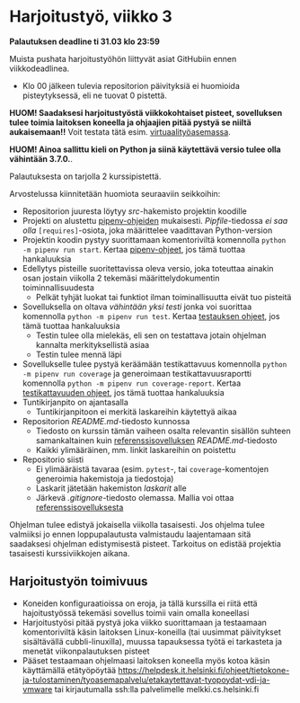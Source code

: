 # Harjoitustyö, viikko 3

**Palautuksen deadline ti 31.03 klo 23:59**

Muista pushata harjoitustyöhön liittyvät asiat GitHubiin ennen viikkodeadlinea.

- Klo 00 jälkeen tulevia repositorion päivityksiä ei huomioida pisteytyksessä, eli ne tuovat 0 pistettä.

**HUOM! Saadaksesi harjoitustyöstä viikkokohtaiset pisteet, sovelluksen tulee toimia laitoksen koneella ja ohjaajien pitää pystyä se niiltä aukaisemaan!!** Voit testata tätä esim. [virtuaalityöasemassa](https://vdi.helsinki.fi).

**HUOM! Ainoa sallittu kieli on Python ja siinä käytettävä versio tulee olla vähintään 3.7.0.**.

Palautuksesta on tarjolla 2 kurssipistettä.

Arvostelussa kiinnitetään huomiota seuraaviin seikkoihin:

- Repositorion juuresta löytyy _src_-hakemisto projektin koodille
- Projekti on alustettu [pipenv-ohjeiden](../materiaali/pipenv.md) mukaisesti. _Pipfile_-tiedossa _ei saa olla_ `[requires]`-osiota, joka määrittelee vaadittavan Python-version
- Projektin koodin pystyy suorittamaan komentoriviltä komennolla `python -m pipenv run start`. Kertaa [pipenv-ohjeet](../materiaali/pipenv.md), jos tämä tuottaa hankaluuksia
- Edellytys pisteille suoritettavissa oleva versio, joka toteuttaa ainakin osan jostain viikolla 2 tekemäsi määrittelydokumentin toiminnallisuudesta
  - Pelkät tyhjät luokat tai funktiot ilman toiminallisuutta eivät tuo pisteitä
- Sovelluksella on oltava _vähintään yksi testi_ jonka voi suorittaa komennolla `python -m pipenv run test`. Kertaa [testauksen ohjeet](../materiaali/unittest.md), jos tämä tuottaa hankaluuksia
  - Testin tulee olla mielekäs, eli sen on testattava jotain ohjelman kannalta merkityksellistä asiaa
  - Testin tulee mennä läpi
- Sovellukselle tulee pystyä keräämään testikattavuus komennolla `python -m pipenv run coverage` ja generoimaan testikattavuusraportti komennolla `python -m pipenv run coverage-report`. Kertaa [testikattavuuden ohjeet](../materiaali/coverage.md), jos tämä tuottaa hankaluuksia
- Tuntikirjanpito on ajantasalla
  - Tuntikirjanpitoon ei merkitä laskareihin käytettyä aikaa
- Repositorion _README.md_-tiedosto kunnossa
  - Tiedosto on kurssin tämän vaiheen osalta relevantin sisällön suhteen samankaltainen kuin [referenssisovelluksen](https://github.com/ohjelmistotekniikka-hy/python-todo-app) _README.md_-tiedosto
  - Kaikki ylimääräinen, mm. linkit laskareihin on poistettu
- Repositorio siisti
  - Ei ylimääräistä tavaraa (esim. `pytest`-, tai `coverage`-komentojen generoimia hakemistoja ja tiedostoja)
  - Laskarit jätetään hakemiston _laskarit_ alle
  - Järkevä _.gitignore_-tiedosto olemassa. Mallia voi ottaa [referenssisovelluksesta](https://github.com/ohjelmistotekniikka-hy/python-todo-app)

Ohjelman tulee edistyä jokaisella viikolla tasaisesti. Jos ohjelma tulee valmiiksi jo ennen loppupalautusta valmistaudu laajentamaan sitä saadaksesi ohjelman edistymisestä pisteet. Tarkoitus on edistää projektia tasaisesti kurssiviikkojen aikana.

## Harjoitustyön toimivuus

- Koneiden konfiguraatioissa on eroja, ja tällä kurssilla ei riitä että hajoitustyössä tekemäsi sovellus toimii vain omalla koneellasi
- Harjoitustyösi pitää pystyä joka viikko suorittamaan ja testaamaan komentoriviltä käsin laitoksen Linux-koneilla (tai uusimmat päivitykset sisältävällä cubbli-linuxilla), muussa tapauksessa työtä ei tarkasteta ja menetät viikonpalautuksen pisteet
- Pääset testaamaan ohjelmaasi laitoksen koneella myös kotoa käsin käyttämällä etätyöpöytää https://helpdesk.it.helsinki.fi/ohjeet/tietokone-ja-tulostaminen/tyoasemapalvelu/etakaytettavat-tyopoydat-vdi-ja-vmware tai kirjautumalla ssh:lla palvelimelle melkki.cs.helsinki.fi
